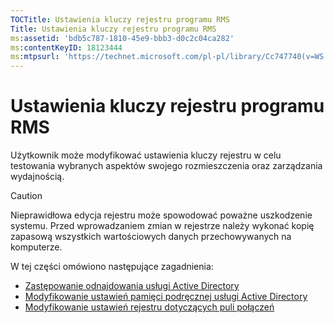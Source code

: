```yaml
---
TOCTitle: Ustawienia kluczy rejestru programu RMS
Title: Ustawienia kluczy rejestru programu RMS
ms:assetid: 'bdb5c787-1810-45e9-bbb3-d0c2c04ca282'
ms:contentKeyID: 18123444
ms:mtpsurl: 'https://technet.microsoft.com/pl-pl/library/Cc747740(v=WS.10)'
---
```


Ustawienia kluczy rejestru programu RMS
=======================================

Użytkownik może modyfikować ustawienia kluczy rejestru w celu testowania wybranych aspektów swojego rozmieszczenia oraz zarządzania wydajnością.

> [!Caution]  
> Nieprawidłowa edycja rejestru może spowodować poważne uszkodzenie systemu. Przed wprowadzaniem zmian w rejestrze należy wykonać kopię zapasową wszystkich wartościowych danych przechowywanych na komputerze. 

W tej części omówiono następujące zagadnienia:

-   [Zastępowanie odnajdowania usługi Active Directory](https://technet.microsoft.com/9d97e7fb-5b05-4853-ad7b-6cc82b9729f0)
-   [Modyfikowanie ustawień pamięci podręcznej usługi Active Directory](https://technet.microsoft.com/8789a7a5-2065-4fae-9104-e0a70f1f2fb6)
-   [Modyfikowanie ustawień rejestru dotyczących puli połączeń](https://technet.microsoft.com/c61d91db-a1ad-4ca5-a492-015da629afbc)
